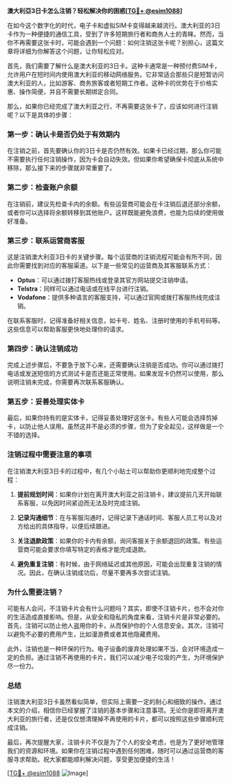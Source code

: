 **澳大利亞3日卡怎么注销？轻松解决你的困惑[[TG💪+ @esim1088](https://t.me/s/esim1088)]**

在如今这个数字化的时代，电子卡和虚拟SIM卡变得越来越流行。澳大利亚的3日卡作为一种便捷的通信工具，受到了许多短期旅行者和商务人士的青睐。然而，当你不再需要这张卡时，可能会遇到一个问题：如何注销这张卡呢？别担心，这篇文章将详细为你解答这个问题，让你轻松应对。

首先，我们需要了解什么是澳大利亚的3日卡。这种卡通常是一种预付费SIM卡，允许用户在短时间内使用澳大利亚的移动网络服务。它非常适合那些只是短暂访问澳大利亚的人，比如游客、商务旅客或者短期工作者。这种卡的优势在于价格实惠、操作简便，并且不需要长期绑定合同。

那么，如果你已经完成了澳大利亚之行，不再需要这张卡了，应该如何进行注销呢？以下是具体的步骤：

### **第一步：确认卡是否仍处于有效期内**

在注销之前，首先要确认你的3日卡是否仍然有效。如果卡已经过期，那么你可能不需要执行任何注销操作，因为卡会自动失效。但如果你希望确保卡彻底从系统中移除，那么接下来的步骤就非常重要了。

### **第二步：检查账户余额**

在注销前，建议先检查卡内的余额。有些运营商可能会在卡注销后退还部分余额，或者你可以选择将余额转移到其他账户。这样既能避免浪费，也能为后续的使用做好准备。

### **第三步：联系运营商客服**

这是注销澳大利亚3日卡的关键步骤。每个运营商的注销流程可能会有所不同，因此你需要找到对应的客服渠道。以下是一些常见的运营商及其客服联系方式：

- **Optus**：可以通过拨打客服热线或登录其官方网站提交注销申请。
- **Telstra**：同样可以通过电话或在线平台进行注销。
- **Vodafone**：提供多种语言的客服支持，可以通过官网或拨打客服热线完成注销。

在联系客服时，记得准备好相关信息，如卡号、姓名、注册时使用的手机号码等。这些信息可以帮助客服更快地处理你的请求。

### **第四步：确认注销成功**

完成上述步骤后，不要急于放下心来，还需要确认注销是否成功。你可以通过拨打电话或发送短信的方式测试卡是否还能正常使用。如果发现卡仍然可以使用，那么说明注销未完成，你需要再次联系客服确认。

### **第五步：妥善处理实体卡**

最后，如果你持有的是实体卡，记得妥善处理好这张卡。有些人可能会选择剪掉卡，以防止他人误用。虽然这并不是必须的步骤，但为了安全起见，这样做是一个不错的选择。

### **注销过程中需要注意的事项**

在注销澳大利亚3日卡的过程中，有几个小贴士可以帮助你更顺利地完成整个过程：

1. **提前规划时间**：如果你计划在离开澳大利亚之前注销卡，建议提前几天开始联系客服，以免因时间紧迫而无法及时完成注销。
   
2. **记录沟通细节**：在与客服沟通时，记得记录下通话时间、客服人员工号以及对方给出的具体指导，以便后续跟进。

3. **关注退款政策**：如果你的卡内有余额，询问客服关于余额退回的政策。有些运营商可能会要求你填写特定的表格才能完成退款。

4. **避免重复注销**：有时候，由于网络延迟或其他原因，可能会出现重复注销的情况。因此，在确认注销成功后，尽量不要再多次尝试注销。

### **为什么需要注销？**

可能有人会问，不注销卡片会有什么问题吗？其实，即使不注销卡片，也不会对你的生活造成直接影响。但是，从安全和隐私的角度来看，注销卡片是非常必要的。首先，注销可以防止他人盗用你的卡，从而保护你的个人信息安全。其次，注销可以避免不必要的费用产生，比如漫游费或者其他隐藏费用。

此外，注销也是一种环保的行为。电子设备的废弃处理如果不当，会对环境造成一定的负担。通过注销不再使用的卡片，我们可以减少电子垃圾的产生，为环境保护尽一份力。

### **总结**

注销澳大利亚3日卡虽然看似简单，但实际上需要一定的耐心和细致的操作。通过本文的介绍，相信你已经掌握了注销的基本步骤和注意事项。无论你是即将离开澳大利亚的旅行者，还是仅仅想清理掉不再使用的卡片，都可以按照这些步骤顺利完成注销。

最后，再次提醒大家，注销卡片不仅是为了个人的安全考虑，也是为了更好地管理我们的资源和环境。如果你在注销过程中遇到任何困难，随时可以通过运营商的客服寻求帮助。祝大家都能顺利解决问题，享受更加便捷的生活！

[[TG💪+ @esim1088](https://t.me/s/esim1088) ![Image](https://i.postimg.cc/4NQfJmqS/Snipaste-2025-05-13-00-14-12.png)]
